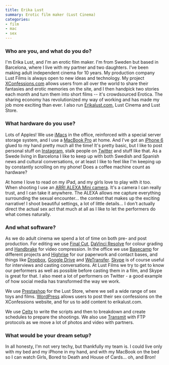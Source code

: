 ```yaml
---
title: Erika Lust
summary: Erotic film maker (Lust Cinema)
categories:
- film
- mac
- sex
---
```


### Who are you, and what do you do?

I'm Erika Lust, and I'm an erotic film maker. I'm from Sweden but based in Barcelona, where I live with my partner and two daughters. I've been making adult independent cinema for 10 years. My production company Lust Films is always open to new ideas and technology. My project [XConfessions.com](http://xconfessions.com/ "Erika's crowdsourced sexual fantasy website (NSFW).") allows users from all over the world to share their fantasies and erotic memories on the site, and I then handpick two stories each month and turn them into short films -- it's crowdsourced Erotica. The sharing economy has revolutionized my way of working and has made my job more exciting than ever. I also run [Erikalust.com](http://erikalust.com/ "Erika's website (possibly NSFW)."), Lust Cinema and Lust Store. 

### What hardware do you use?

Lots of Apples! We use [iMacs][imac] in the office, reinforced with a special server storage system, and I use a [MacBook Pro][macbook-pro] at home. And I've got an [iPhone 6][iphone-6] glued to my hand pretty much all the time! It's pretty basic, but I like to post personal stuff on [Instagram][instagram-ios], stalk people on [Twitter][] and stuff like that. As a Swede living in Barcelona I like to keep up with both Swedish and Spanish news and cultural conversations, or at least I like to feel like I'm keeping up by constantly scrolling on my phone! Does a coffee machine count as hardware? 

At home I love to read on my iPad, and my girls love to play with it too. When shooting I use an [ARRI ALEXA Mini camera][alexa-mini]. It's a camera I can really trust, and I can take it anywhere. The ALEXA allows me capture everything surrounding the sexual encounter... the context that makes up the exciting narrative! I shoot beautiful settings, a lot of little details... I don't actually direct the actual sex act that much at all as I like to let the performers do what comes naturally.

### And what software?

As we do adult cinema we spend a lot of time on both pre- and post production. For editing we use [Final Cut][final-cut-pro], [DaVinci Resolve][davinci-resolve] for colour grading and [Handbrake][] for video compression. In the office we use [Basecamp][] for different projects and [Highrise][] for our paperwork and contact bases, and things like [Dropbox][], [Google Drive][google-drive] and [WeTransfer][]. [Skype][] is of course useful for interviews and casting conversations. At Lust Films we try to get to know our performers as well as possible before casting them in a film, and Skype is great for that. I also meet a lot of performers on Twitter - a good example of how social media has transformed the way we work. 
 
We use [Prestashop][] for the Lust Store, where we sell a wide range of sex toys and films. [WordPress][] allows users to post their sex confessions on the XConfessions website, and for us to add content to erikalust.com.

We use [Celtx][] to write the scripts and then to breakdown and create schedules to prepare the shootings. We also use [Transmit][] with FTP protocols as we move a lot of photos and video with partners.

### What would be your dream setup?

In all honesty, I'm not very techy, but thankfully my team is. I could live only with my bed and my iPhone in my hand, and with my MacBook on the bed so I can watch Girls, Bored to Death and House of Cards... oh, and Bron!

[alexa-mini]: https://www.arri.com/alexamini/ "A digital video camera."
[basecamp]: https://basecamp.com/ "Web-based project management."
[celtx]: https://www.celtx.com/index.html "A pre-production/script writing software suite."
[davinci-resolve]: https://www.blackmagicdesign.com/products/davinciresolve "Colour correction software."
[dropbox]: https://www.dropbox.com/ "Online syncing and storage."
[final-cut-pro]: https://en.wikipedia.org/wiki/Final_Cut_Pro "A nonlinear video editor."
[google-drive]: https://drive.google.com/ "A cloud storage service."
[handbrake]: https://handbrake.fr/ "Cross-platform, open source video encoding software."
[highrise]: https://highrisehq.com/ "A web service for managing business contacts."
[imac]: https://www.apple.com/imac/ "An all-in-one computer."
[instagram-ios]: https://itunes.apple.com/us/app/instagram/id389801252 "A photo taking/sharing app."
[iphone-6]: https://en.wikipedia.org/wiki/IPhone_6 "A smartphone."
[macbook-pro]: https://www.apple.com/macbook-pro/ "A laptop."
[prestashop]: https://www.prestashop.com/ "An online store service/software."
[skype]: https://www.skype.com/en/ "Voice and video chat software."
[transmit]: https://panic.com/transmit/ "An FTP/SFTP client for the Mac."
[twitter]: https://twitter.com/ "An online micro-blogging platform."
[wetransfer]: https://www.wetransfer.com/ "A service for sending large files."
[wordpress]: https://wordpress.com/ "Weblog publishing software."
